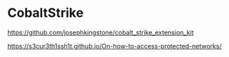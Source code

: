 # CobaltStrike

https://github.com/josephkingstone/cobalt_strike_extension_kit

https://s3cur3th1ssh1t.github.io/On-how-to-access-protected-networks/

